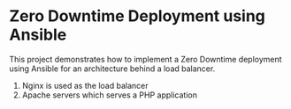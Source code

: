 # Zero Downtime Deployment using Ansible
This project demonstrates how to implement a Zero Downtime deployment using Ansible for an architecture behind a load balancer.

1) Nginx is used as the load balancer
2) Apache servers which serves a PHP application
